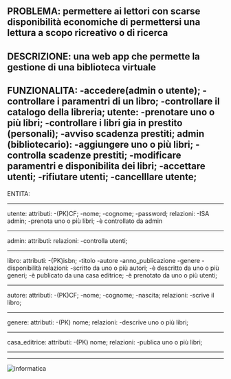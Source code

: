PROBLEMA:
  permettere ai lettori con scarse disponibilità economiche di permettersi una lettura a scopo ricreativo o di ricerca
------------------------------------------------------------------------------------------------------------------------------
DESCRIZIONE:
  una web app che permette la gestione di una biblioteca virtuale
------------------------------------------------------------------------------------------------------------------------------
FUNZIONALITA:
  -accedere(admin o utente);
  -controllare i paramentri di un libro;
  -controllare il catalogo della libreria;
  utente:
    -prenotare uno o più libri;
    -controllare i libri gia in prestito (personali);
    -avviso scadenza prestiti;
  admin (bibliotecario):
    -aggiungere uno o più libri;
    -controlla scadenze prestiti;
    -modificare paramentri e disponibilita dei libri;
    -accettare utenti;
    -rifiutare utenti;
    -cancelllare utente;
------------------------------------------------------------------------------------------------------------------------------
ENTITA:
*****************************************
utente:
  attributi:
    -(PK)CF;
    -nome;
    -cognome;
    -password;
  relazioni:
    -ISA admin;
    -prenota uno o più libri;
    -è controllato da admin
*****************************************
admin:
  attributi:
  relazioni:
    -controlla utenti;
*****************************************
libro:
  attributi:
    -(PK)isbn;
    -titolo
    -autore
    -anno_publicazione
    -genere
    -disponibilità
  relazioni:
    -scritto da uno o più autori;
    -è descritto da uno o più generi;
    -è publicato da una casa editrice;
    -è prenotato da uno o più utenti;
***************************************** 
autore:
    attributi:
      -(PK)CF;
      -nome;
      -cognome;
      -nascita;
    relazioni:
      -scrive il libro;
*****************************************
genere:
  attributi:
    -(PK) nome;
  relazioni:
    -descrive uno o più libri;
*****************************************
casa_editrice:
  attributi:
    -(PK) nome;
  relazioni:
    -publica uno o più libri;
*****************************************
------------------------------------------------------------------------------------------------------------------------------
![informatica](https://github.com/TodeschiniPaolo/Biblioteca/assets/101709345/ab89c589-e154-4f88-99ff-10b2bc845639)




    
